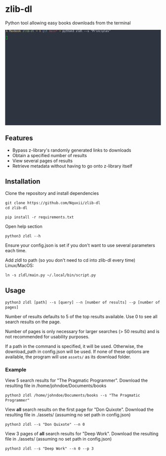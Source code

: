 # zlib-dl
Python tool allowing easy books downloads from the terminal 

<img src="images/demo-f.gif" align="center">

## Features 
- Bypass z-library's randomly generated links to downloads
- Obtain a specified number of results
- View several pages of results
- Retrieve metadata without having to go onto z-library itself

## Installation
Clone the repository and install dependencies
```
git clone https://github.com/Nquxii/zlib-dl
cd zlib-dl
```
```
pip install -r requirements.txt
```

Open help section
```
python3 zldl --h
```

Ensure your config.json is set if you don't want to use several parameters each time.

Add zldl to path (so you don't need to cd into zlib-dl every time) Linux/MacOS:
```
ln -s zldl/main.py ~/.local/bin/script.py
```

## Usage
```
python3 zldl [path] --s [query] --n [number of results] --p [number of pages]
```
Number of results defaults to 5 of the top results available. Use 0 to see all search results on the page.

Number of pages is only necessary for larger searches (> 50 results) and is not recommended for usability purposes.


If a path in the command is specified, it will be used. Otherwise, the download_path in config.json will be used.
If none of these options are available, the program will use `assets/` as its download folder.

### Example
View 5 search results for "The Pragmatic Programmer". Download the resulting file in /home/johndoe/Documents/books
```
python3 zldl /home/johndoe/Documents/books --s "The Pragmatic Programmer"
```

View **all** search results on the first page for "Don Quixote". Download the resulting file in ./assets/ (assuming no set path in config.json)
```
python3 zldl --s "Don Quixote" --n 0
```

View 3 pages of **all** search results for "Deep Work". Download the resulting file in ./assets/ (assuming no set path in config.json)
```
python3 zldl --s "Deep Work" --n 0 --p 3
```
